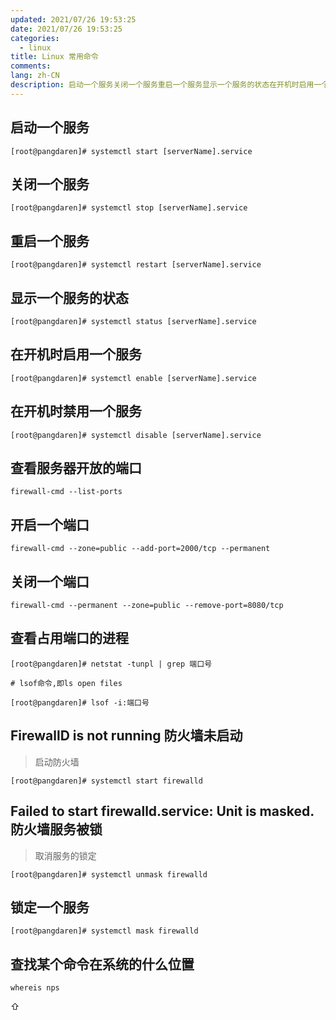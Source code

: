```yaml
---
updated: 2021/07/26 19:53:25
date: 2021/07/26 19:53:25
categories: 
  - linux
title: Linux 常用命令
comments: 
lang: zh-CN
description: 启动一个服务关闭一个服务重启一个服务显示一个服务的状态在开机时启用一个服务在开机时禁用一个服务查看服务器开放的端口开启一个端口关闭一个端口查看占用端口的进程FirewallD is not running 防火墙未启动启动防火墙Failed to start firewalld.service  Unit is masked. 防火墙服务被锁
---
```


## 启动一个服务

```
[root@pangdaren]# systemctl start [serverName].service
```

## 关闭一个服务

```
[root@pangdaren]# systemctl stop [serverName].service
```

## 重启一个服务

```
[root@pangdaren]# systemctl restart [serverName].service
```

## 显示一个服务的状态

```
[root@pangdaren]# systemctl status [serverName].service
```

## 在开机时启用一个服务

```
[root@pangdaren]# systemctl enable [serverName].service
```

## 在开机时禁用一个服务

```
[root@pangdaren]# systemctl disable [serverName].service
```

## 查看服务器开放的端口

```shell
firewall-cmd --list-ports
```

## 开启一个端口

```shell
firewall-cmd --zone=public --add-port=2000/tcp --permanent
```

## 关闭一个端口

```shell
firewall-cmd --permanent --zone=public --remove-port=8080/tcp
```

## 查看占用端口的进程

```
[root@pangdaren]# netstat -tunpl | grep 端口号
```
`# lsof命令,即ls open files`

```
[root@pangdaren]# lsof -i:端口号
```

## FirewallD is not running 防火墙未启动

> 启动防火墙

```
[root@pangdaren]# systemctl start firewalld
```

## Failed to start firewalld.service: Unit is masked. 防火墙服务被锁

> 取消服务的锁定

```
[root@pangdaren]# systemctl unmask firewalld
```

## 锁定一个服务

```
[root@pangdaren]# systemctl mask firewalld
```

## 查找某个命令在系统的什么位置

```shell
whereis nps
```



  ⇧

